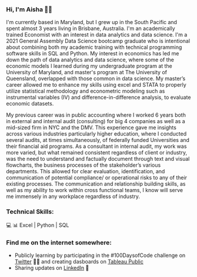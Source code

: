 ### Hi, I'm Aisha 👋🏽

I'm currently based in Maryland, but I grew up in the South Pacific and spent almost 3 years living in Brisbane, Australia. I'm an academically trained Economist with an interest in data analytics and data science. I'm a 2021 General Assembly Data Science bootcamp graduate who is intentional about combining both my academic training with technical programming software skills in SQL and Python. My interest in economics has led me down the path of data analytics and data science, where some of the economic models I learned during my undergraduate program at the University of Maryland, and  master's program at The University of Queensland, overlapped with those common in data science. My master’s career allowed me to enhance my skills using excel and STATA to properly utilize statistical methodology and econometric modeling such as instrumental variables (IV) and difference-in-difference analysis, to evaluate economic datasets. 

My previous career was in public accounting where I worked 6 years both in external and internal audit (consulting) for big 4 companies as well as a mid-sized firm in NYC and the DMV. This experience gave me insights across various industries particularly higher education, where I conducted several audits, at times simultaneously, of federally funded Universities and their financial aid programs. As a consultant in internal audit, my work was more varied, but what remained consistent regardless of client or industry, was the need to understand and factually document through text and visual flowcharts, the business processes of the stakeholder’s various departments. This allowed for clear evaluation, identification, and communication of potential compliance/ or operational risks to any of their existing processes. The communication and relationship building skills, as well as my ability to work within cross functional teams, I know will serve me immensely in any workplace regardless of industry. 

### __Technical Skills:__ 
💻 📊 Excel | Python | SQL 


### __Find me on the internet somewhere:__
* Publicly learning by participating in the #100DaysofCode challenge on [Twitter](https://twitter.com/Sincerely_Ai/status/1460353791547609097) ✍🏽 and creating dasboards on [Tableau Public](https://public.tableau.com/app/profile/aisha.kamara#!/?newProfile=&activeTab=0) 
* Sharing updates on [LinkedIn](https://www.linkedin.com/in/aisha-kamara-905/) 💼

